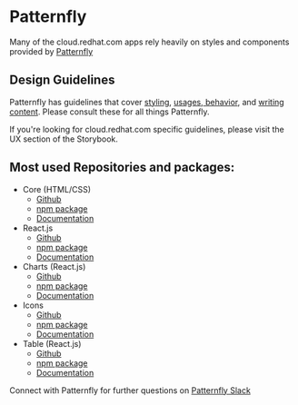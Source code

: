 # Patternfly

Many of the cloud.redhat.com apps rely heavily on styles and components provided by [Patternfly](https://github.com/patternfly/)

## Design Guidelines

Patternfly has guidelines that cover [styling](https://v2.patternfly.org/design-guidelines/styles/typography),
[usages, behavior](https://v2.patternfly.org/design-guidelines/usage-and-behavior/about-modal), and [writing content](https://v2.patternfly.org/design-guidelines/content/writing).
Please consult these for all things Patternfly.

If you're looking for cloud.redhat.com specific guidelines, please visit the UX section of the Storybook.

## Most used Repositories and packages:

* Core (HTML/CSS)
  * [Github](https://github.com/patternfly/patternfly-next)
  * [npm package](https://www.npmjs.com/package/@patternfly/patternfly)
  * [Documentation](https://v2.patternfly.org/documentation/core/components/aboutmodalbox)
* React.js
  * [Github](https://github.com/patternfly/patternfly-react/tree/master/packages/patternfly-4/react-core)
  * [npm package](https://www.npmjs.com/package/@patternfly/react-core)
  * [Documentation](https://v2.patternfly.org/documentation/react/components/aboutmodal)
* Charts (React.js)
  * [Github](https://github.com/patternfly/patternfly-react/tree/master/packages/patternfly-4/react-charts)
  * [npm package](https://www.npmjs.com/package/@patternfly/react-charts)
  * [Documentation](https://v2.patternfly.org/documentation/react/components/areachart)
* Icons
  * [Github](https://github.com/patternfly/patternfly-react/tree/master/packages/react-icons)
  * [npm package](https://www.npmjs.com/package/@patternfly/react-icons)
  * [Documentation](hhttps://v2.patternfly.org/design-guidelines/styles/icons)
* Table (React.js)
  * [Github](https://github.com/patternfly/patternfly-react/tree/master/packages/patternfly-4/react-table)
  * [npm package](https://www.npmjs.com/package/@patternfly/react-table)
  * [Documentation](https://v2.patternfly.org/documentation/react/components/table)

Connect with Patternfly for further questions on [Patternfly Slack](https://patternfly.slack.com)